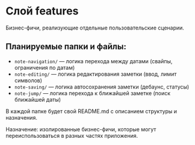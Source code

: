 # Слой features

Бизнес-фичи, реализующие отдельные пользовательские сценарии.

## Планируемые папки и файлы:

- `note-navigation/` — логика перехода между датами (свайпы, ограничения по датам)
- `note-editing/` — логика редактирования заметки (ввод, лимит символов)
- `note-saving/` — логика автосохранения заметки (дебаунс, статусы)
- `note-jump/` — логика перехода к ближайшей заметке (поиск ближайшей даты)

В каждой папке будет свой README.md с описанием структуры и назначения.

Назначение: изолированные бизнес-фичи, которые могут переиспользоваться в разных частях приложения.

